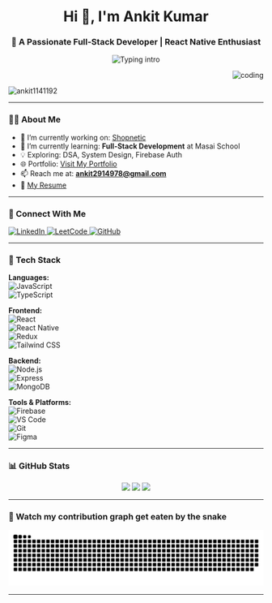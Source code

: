 <h1 align="center">Hi 👋, I'm Ankit Kumar</h1>
<h3 align="center">🚀 A Passionate Full-Stack Developer | React Native Enthusiast</h3>

<p align="center">
  <img src="https://readme-typing-svg.herokuapp.com?font=Fira+Code&size=24&pause=1000&center=true&vCenter=true&width=435&lines=Hi+%F0%9F%91%8B%2C+I'm+Ankit+Kumar;React+Native+Developer+%F0%9F%93%B1;Full-Stack+Learner+%F0%9F%A7%A0;DSA+Problem+Solver+%F0%9F%92%AB;Welcome+to+my+GitHub!" alt="Typing intro" />
</p>

<p align="right">
  <img alt="coding" width="400" src="https://user-images.githubusercontent.com/55389276/140866485-8fb1c876-9a8f-4d6a-98dc-08c4981eaf70.gif" />
</p>

<p>
  <img src="https://komarev.com/ghpvc/?username=ankit1141192&label=Profile%20views&color=0e75b6&style=flat" alt="ankit1141192" />
</p>

---

### 👨‍💻 About Me

- 🔭 I’m currently working on: [Shopnetic](https://github.com/Ankit1141192/ReactNativeProject/tree/main/Shopnetic)  
- 🌱 I’m currently learning: **Full-Stack Development** at Masai School  
- 💡 Exploring: DSA, System Design, Firebase Auth  
- 🌐 Portfolio: [Visit My Portfolio](https://portfolio-qb25.vercel.app/)  
- 📫 Reach me at: **ankit2914978@gmail.com**  
- 📄 [My Resume](https://drive.google.com/file/d/10yP6sp-ZH1VGYwSbu18ZVtG1Db12jMU7/view?usp=sharing)

---

### 🔗 Connect With Me

<p align="left">
  <a href="https://www.linkedin.com/in/ankit1141" target="blank">
    <img src="https://raw.githubusercontent.com/rahuldkjain/github-profile-readme-generator/master/src/images/icons/Social/linked-in-alt.svg" alt="LinkedIn" width="40" />
  </a>
  <a href="https://leetcode.com/ankit1141192/" target="blank">
    <img src="https://raw.githubusercontent.com/rahuldkjain/github-profile-readme-generator/master/src/images/icons/Social/leet-code.svg" alt="LeetCode" width="40" />
  </a>
  <a href="https://github.com/Ankit1141192" target="blank">
    <img src="https://img.icons8.com/ios-filled/50/000000/github.png" alt="GitHub" width="40" />
  </a>
</p>

---

### 💼 Tech Stack

**Languages:**  
![JavaScript](https://img.shields.io/badge/-JavaScript-F7DF1E?logo=javascript&logoColor=000)  
![TypeScript](https://img.shields.io/badge/-TypeScript-3178C6?logo=typescript&logoColor=fff)  

**Frontend:**  
![React](https://img.shields.io/badge/-React-61DAFB?logo=react&logoColor=000)  
![React Native](https://img.shields.io/badge/-ReactNative-20232A?logo=react&logoColor=61DAFB)  
![Redux](https://img.shields.io/badge/-Redux-764ABC?logo=redux&logoColor=fff)  
![Tailwind CSS](https://img.shields.io/badge/-Tailwind-38B2AC?logo=tailwind-css&logoColor=fff)  

**Backend:**  
![Node.js](https://img.shields.io/badge/-Node.js-339933?logo=node.js&logoColor=fff)  
![Express](https://img.shields.io/badge/-Express-000000?logo=express&logoColor=fff)  
![MongoDB](https://img.shields.io/badge/-MongoDB-47A248?logo=mongodb&logoColor=fff)  

**Tools & Platforms:**  
![Firebase](https://img.shields.io/badge/-Firebase-FFCA28?logo=firebase&logoColor=000)  
![VS Code](https://img.shields.io/badge/-VSCode-007ACC?logo=visual-studio-code&logoColor=fff)  
![Git](https://img.shields.io/badge/-Git-F05032?logo=git&logoColor=fff)  
![Figma](https://img.shields.io/badge/-Figma-F24E1E?logo=figma&logoColor=fff)

---

### 📊 GitHub Stats

<p align="center">
  <img src="https://github-readme-stats.vercel.app/api/top-langs/?username=ankit1141192&layout=compact&theme=tokyonight" />
  <img src="https://github-readme-stats.vercel.app/api?username=ankit1141192&show_icons=true&theme=tokyonight" />
  <img src="https://github-readme-streak-stats.herokuapp.com/?user=ankit1141192&theme=tokyonight" />
</p>

---

### 🐍 Watch my contribution graph get eaten by the snake

<picture>
  <source media="(prefers-color-scheme: dark)" srcset="https://raw.githubusercontent.com/platane/snk/output/github-contribution-grid-snake-dark.svg" />
  <source media="(prefers-color-scheme: light)" srcset="https://raw.githubusercontent.com/platane/snk/output/github-contribution-grid-snake.svg" />
  <img alt="snake animation" src="https://raw.githubusercontent.com/platane/snk/output/github-contribution-grid-snake.svg" />
</picture>

---
